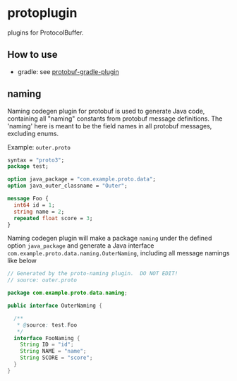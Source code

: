 # protoplugin
plugins for ProtocolBuffer.

## How to use

* gradle: see [protobuf-gradle-plugin](https://github.com/google/protobuf-gradle-plugin)

## naming
Naming codegen plugin for protobuf is used to generate Java code, containing all "naming" constants from protobuf message definitions. The 'naming' here is meant to be the field names in all protobuf messages, excluding enums.

Example: `outer.proto`

~~~protobuf
syntax = "proto3";
package test;

option java_package = "com.example.proto.data";
option java_outer_classname = "Outer";

message Foo {
  int64 id = 1;
  string name = 2;
  repeated float score = 3;
}
~~~

Naming codegen plugin will make a package `naming` under the defined option `java_package` and generate a Java interface `com.example.proto.data.naming.OuterNaming`, including all message namings like below

~~~Java
// Generated by the proto-naming plugin.  DO NOT EDIT!
// source: outer.proto

package com.example.proto.data.naming;

public interface OuterNaming {

  /**
   * @source: test.Foo
   */
  interface FooNaming {
    String ID = "id";
    String NAME = "name";
    String SCORE = "score";
  }
}
~~~
